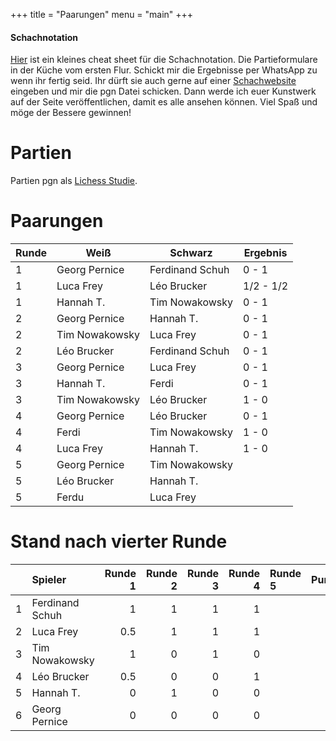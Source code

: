 +++
title = "Paarungen"
menu = "main"
+++
#### Schachnotation

[Hier](/chess_notation.pdf) ist ein kleines cheat sheet für die Schachnotation. Die Partieformulare in der Küche vom ersten Flur. Schickt mir die Ergebnisse per WhatsApp zu wenn ihr fertig seid. Ihr dürft sie auch gerne auf einer [Schachwebsite](https://lichess.org/analysis) eingeben und mir die pgn Datei schicken. Dann werde ich euer Kunstwerk auf der Seite veröffentlichen, damit es alle ansehen können. Viel Spaß und möge der Bessere gewinnen!


# Partien

Partien pgn als [Lichess Studie](https://lichess.org/study/ooXvxmk4).

# Paarungen
| Runde | Weiß           | Schwarz         | Ergebnis  |
|-------|----------------|-----------------|-----------|
| 1     | Georg Pernice  | Ferdinand Schuh | 0 - 1     |
| 1     | Luca Frey      | Léo Brucker     | 1/2 - 1/2 |
| 1     | Hannah T.      | Tim Nowakowsky  | 0 - 1     |
| 2     | Georg Pernice  | Hannah T.       | 0 - 1     |
| 2     | Tim Nowakowsky | Luca Frey       | 0 - 1     |
| 2     | Léo Brucker    | Ferdinand Schuh | 0 - 1     |
| 3     | Georg Pernice  | Luca Frey       | 0 - 1     |
| 3     | Hannah T.      | Ferdi           | 0 - 1     |
| 3     | Tim Nowakowsky | Léo Brucker     | 1 - 0     |
| 4     | Georg Pernice  | Léo Brucker     | 0 - 1     |
| 4     | Ferdi          | Tim Nowakowsky  | 1 - 0     |
| 4     | Luca Frey      | Hannah T.       | 1 - 0     |
| 5     | Georg Pernice  | Tim Nowakowsky  |           |
| 5     | Léo Brucker    | Hannah T.       |           |
| 5     | Ferdu          | Luca Frey       |           |


# Stand nach vierter Runde

|    | Spieler         |   Runde 1 |   Runde 2 |   Runde 3 |   Runde 4 | Runde 5   |   Punkte |
|---:|:----------------|----------:|----------:|----------:|----------:|:----------|---------:|
|  1 | Ferdinand Schuh |       1   |         1 |         1 |         1 |           |      4   |
|  2 | Luca Frey       |       0.5 |         1 |         1 |         1 |           |      3.5 |
|  3 | Tim Nowakowsky  |       1   |         0 |         1 |         0 |           |      2   |
|  4 | Léo Brucker     |       0.5 |         0 |         0 |         1 |           |      1.5 |
|  5 | Hannah T.       |       0   |         1 |         0 |         0 |           |      1   |
|  6 | Georg Pernice   |       0   |         0 |         0 |         0 |           |      0   |
